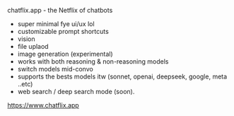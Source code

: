 chatflix.app - the Netflix of chatbots

- super minimal fye ui/ux lol
- customizable prompt shortcuts
- vision 
- file uplaod
- image generation (experimental)
- works with both reasoning & non-reasoning models
- switch models mid-convo
- supports the bests models itw (sonnet, openai, deepseek, google, meta ..etc) 
- web search / deep search mode (soon). 

https://www.chatflix.app

